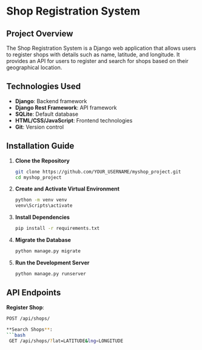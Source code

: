 # Shop Registration System

## Project Overview
The Shop Registration System is a Django web application that allows users to register shops with details such as name, latitude, and longitude. It provides an API for users to register and search for shops based on their geographical location.

## Technologies Used
- **Django**: Backend framework
- **Django Rest Framework**: API framework
- **SQLite**: Default database
- **HTML/CSS/JavaScript**: Frontend technologies
- **Git**: Version control

## Installation Guide
1. **Clone the Repository**
   ```bash
   git clone https://github.com/YOUR_USERNAME/myshop_project.git
   cd myshop_project
   
2. **Create and Activate Virtual Environment**
   ```bash
   python -m venv venv
   venv\Scripts\activate

4. **Install Dependencies**
   ```bash
   pip install -r requirements.txt

6. **Migrate the Database**
   ```bash
   python manage.py migrate

8. **Run the Development Server**
   ```bash
   python manage.py runserver

## API Endpoints
**Register Shop**: 
```bash
POST /api/shops/
 
**Search Shops**:
```bash
 GET /api/shops/?lat=LATITUDE&lng=LONGITUDE

     

   


